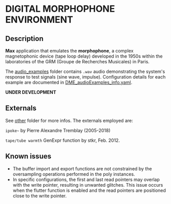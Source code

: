 # DIGITAL MORPHOPHONE ENVIRONMENT

## Description
__Max__ application that emulates the __morphophone__, a complex magnetophonic device (tape loop delay) developed in the 1950s within the laboratories of the GRM (Groupe de Recherches Musicales) in Paris. 

The [audio_examples](audio_examples) folder contains `.wav` audio demonstrating the system's response to test signals (sine wave, impulse). Configuration details for each example are documented in [DME_audioExamples_info.yaml](audio_examples/DME_audioExamples_info.yaml).

__UNDER DEVELOPMENT__

## Externals
See [other](maxmsp/DigitalMorphophoneEnvironment/other) folder for more infos. The externals employed are:

`ipoke~` by Pierre Alexandre Tremblay (2005-2018)

`tape/tube warmth` GenExpr function by stkr, Feb. 2012.

## Known issues
* The buffer import and export functions are not constrained by the oversampling operations performed in the poly instances.
* In specific configurations, the first and last read pointers may overlap with the write pointer, resulting in unwanted glitches. This issue occurs when the flutter function is enabled and the read pointers are positioned close to the write pointer.
